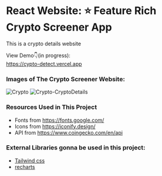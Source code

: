 # React Website: ⭐ Feature Rich Crypto Screener App 



This is a crypto details website<br />

View Demo👇(in progress): <br />
https://cypto-detect.vercel.app<br />


### Images of The Crypto Screener Website:

![Crypto](https://github.com/codebucks27/CryptoBucks-A-crypto-screener-application/blob/main/Website-Images/Crypto.png)
![Crypto-CryptoDetails](https://github.com/codebucks27/CryptoBucks-A-crypto-screener-application/blob/main/Website-Images/Crypto-CryptoDetails.png)

### Resources Used in This Project

- Fonts from https://fonts.google.com/ <br />
- Icons from https://iconify.design/ <br />
- API from https://www.coingecko.com/en/api <br />

### External Libraries gonna be used in this project:

- [Tailwind css](https://tailwindcss.com/) <br />
- [recharts](https://recharts.org/en-US/) <br />


